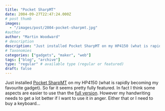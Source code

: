 ```yaml
---
title: "Pocket SharpMT"
date: 2004-09-27T22:47:24.000Z
# post thumb
images:
  - "/images/post/2004-pocket-sharpmt.jpg"
#author
author: "Martin Woodward"
# description
description: "Just installed Pocket SharpMT on my HP4150 (what is rapidly becoming my favourite gadget)."
# Taxonomies
categories: ["gadgets", "maker", "web"]
tags: ["blog", "archive"]
type: "regular" # available type (regular or featured)
draft: false
---
```

Just installed [Pocket SharpMT](http://www.randyrants.com/rr/sharpmt.asp) on my HP4150 (what is rapidly becoming my favourite gadget). So far it seems pretty fully featured. In fact I think some aspects are easier to use than the [full version](http://www.randyrants.com/rr/sharpmt.asp). However my handwriting needs to get a lot better if I want to use it in anger.  Either that or I need to buy a keyboard...
